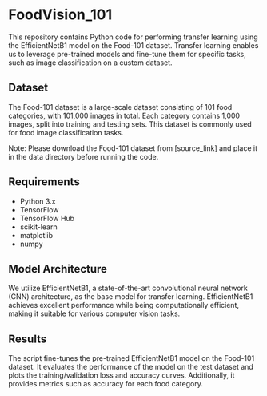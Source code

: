 # FoodVision_101

This repository contains Python code for performing transfer learning using the EfficientNetB1 model on the Food-101 dataset. Transfer learning enables us to leverage pre-trained models and fine-tune them for specific tasks, such as image classification on a custom dataset.

## Dataset
The Food-101 dataset is a large-scale dataset consisting of 101 food categories, with 101,000 images in total. Each category contains 1,000 images, split into training and testing sets. This dataset is commonly used for food image classification tasks.

Note: Please download the Food-101 dataset from [source_link] and place it in the data directory before running the code.

## Requirements
* Python 3.x
* TensorFlow
* TensorFlow Hub
* scikit-learn
* matplotlib
* numpy

## Model Architecture
We utilize EfficientNetB1, a state-of-the-art convolutional neural network (CNN) architecture, as the base model for transfer learning. EfficientNetB1 achieves excellent performance while being computationally efficient, making it suitable for various computer vision tasks.

## Results
The script fine-tunes the pre-trained EfficientNetB1 model on the Food-101 dataset. It evaluates the performance of the model on the test dataset and plots the training/validation loss and accuracy curves. Additionally, it provides metrics such as accuracy for each food category.
  
